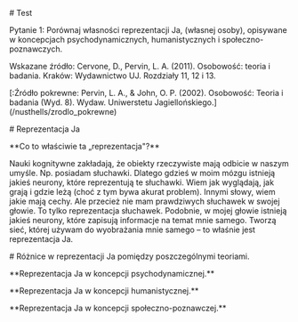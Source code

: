 

\# Test



Pytanie 1: Porównaj własności reprezentacji Ja, (własnej osoby), opisywane w koncepcjach psychodynamicznych, humanistycznych i społeczno-poznawczych.



Wskazane źródło: Cervone, D., Pervin, L. A. (2011). Osobowość: teoria i badania. Kraków: Wydawnictwo UJ. Rozdziały 11, 12 i 13.





\[:Źródło pokrewne: Pervin, L. A., \& John, O. P. (2002). Osobowość: Teoria i badania (Wyd. 8). Wydaw. Uniwerstetu Jagiellońskiego.](/nusthells/zrodlo\_pokrewne)







\# Reprezentacja Ja



\*\*Co to właściwie ta „reprezentacja"?\*\*

Nauki kognitywne zakładają, że obiekty rzeczywiste mają odbicie w naszym umyśle. Np. posiadam słuchawki. Dlatego gdzieś w moim mózgu istnieją jakieś neurony, które reprezentują te słuchawki. Wiem jak wyglądają, jak grają i gdzie leżą (choć z tym bywa akurat problem). Innymi słowy, wiem jakie mają cechy. Ale przecież nie mam prawdziwych słuchawek w swojej głowie. To tylko reprezentacja słuchawek. Podobnie, w mojej głowie istnieją jakieś neurony, które zapisują informacje na temat mnie samego. Tworzą sieć, której używam do wyobrażania mnie samego – to właśnie jest reprezentacja Ja.





\# Różnice w reprezentacji Ja pomiędzy poszczególnymi teoriami.







\*\*Reprezentacja Ja w koncepcji psychodynamicznej.\*\*



\*\*Reprezentacja Ja w koncepcji humanistycznej.\*\*



\*\*Reprezentacja Ja w koncepcji społeczno-poznawczej.\*\*

